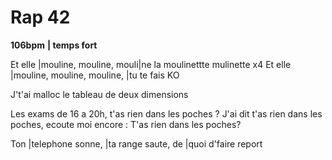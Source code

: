 # Rap 42

**106bpm**
**| temps fort**

Et elle |mouline, mouline, mouli|ne la moulinettte mulinette x4
Et elle |mouline, mouline, mouline, |tu te fais KO

J't'ai malloc le tableau de deux dimensions

Les exams de 16 a 20h, t'as rien dans les poches ?
J'ai dit t'as rien dans les poches, ecoute moi encore : T'as rien dans les poches?

Ton |telephone sonne, |ta range saute, de |quoi d'faire report 
